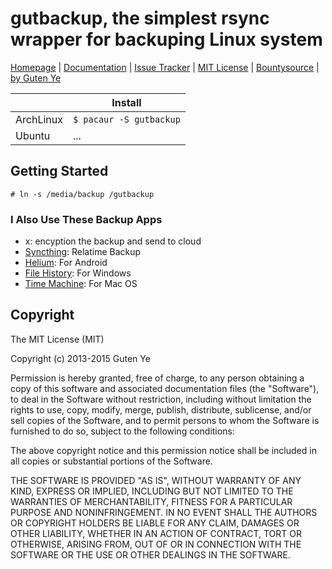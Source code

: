gutbackup, the simplest rsync wrapper for backuping Linux system
================================

[Homepage](https://github.com/%%username%%/%%project%%) |
[Documentation](https://github.com/%%username%%/%%project%%/wiki) |
[Issue Tracker](https://github.com/%%username%%/%%project%%/issues) |
[MIT License](http://choosealicense.com/licenses/mit) |
[Bountysource](https://www.bountysource.com/teams/gutenye) |
[by Guten Ye](http://guten.me)

|                |  Install                                         |
|----------------|------------------------------------------ |
| ArchLinux      | `$ pacaur -S gutbackup` |
| Ubuntu         |  ... |


Getting Started
---------------

	# ln -s /media/backup /gutbackup


### I Also Use These Backup Apps

- x: encyption the backup and send to cloud
- [Syncthing](https://syncthing.net/): Relatime Backup
- [Helium](https://play.google.com/store/apps/details?id=com.koushikdutta.backup&hl=en): For Android
- [File History](http://windows.microsoft.com/en-us/windows-8/how-use-file-history): For Windows
- [Time Machine](https://support.apple.com/en-us/HT201250): For Mac OS

Copyright
---------

The MIT License (MIT)

Copyright (c) 2013-2015 Guten Ye

Permission is hereby granted, free of charge, to any person obtaining a copy
of this software and associated documentation files (the "Software"), to deal
in the Software without restriction, including without limitation the rights
to use, copy, modify, merge, publish, distribute, sublicense, and/or sell
copies of the Software, and to permit persons to whom the Software is
furnished to do so, subject to the following conditions:

The above copyright notice and this permission notice shall be included in all
copies or substantial portions of the Software.

THE SOFTWARE IS PROVIDED "AS IS", WITHOUT WARRANTY OF ANY KIND, EXPRESS OR
IMPLIED, INCLUDING BUT NOT LIMITED TO THE WARRANTIES OF MERCHANTABILITY,
FITNESS FOR A PARTICULAR PURPOSE AND NONINFRINGEMENT. IN NO EVENT SHALL THE
AUTHORS OR COPYRIGHT HOLDERS BE LIABLE FOR ANY CLAIM, DAMAGES OR OTHER
LIABILITY, WHETHER IN AN ACTION OF CONTRACT, TORT OR OTHERWISE, ARISING FROM,
OUT OF OR IN CONNECTION WITH THE SOFTWARE OR THE USE OR OTHER DEALINGS IN THE
SOFTWARE.
